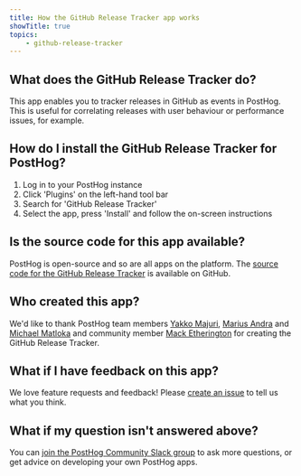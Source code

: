 ```yaml
---
title: How the GitHub Release Tracker app works
showTitle: true
topics:
    - github-release-tracker
---
```


## What does the GitHub Release Tracker do?

This app enables you to tracker releases in GitHub as events in PostHog. This is useful for correlating releases with user behaviour or performance issues, for example. 

## How do I install the GitHub Release Tracker for PostHog?

1. Log in to your PostHog instance
2. Click 'Plugins' on the left-hand tool bar
3. Search for 'GitHub Release Tracker' 
4. Select the app, press 'Install' and follow the on-screen instructions

## Is the source code for this app available?

PostHog is open-source and so are all apps on the platform. The [source code for the GitHub Release Tracker](https://github.com/PostHog/currency-normalization-plugin) is available on GitHub. 

## Who created this app?

We'd like to thank PostHog team members [Yakko Majuri](https://github.com/yakkomajuri), [Marius Andra](https://github.com/mariusandra) and [Michael Matloka](https://github.com/Twixes) and community member [Mack Etherington](https://github.com/mether) for creating the GitHub Release Tracker. 

## What if I have feedback on this app?

We love feature requests and feedback! Please [create an issue](https://github.com/PostHog/posthog/issues/new?assignees=&labels=enhancement%2C+feature&template=feature_request.md) to tell us what you think. 

## What if my question isn't answered above?

You can [join the PostHog Community Slack group](/slack) to ask more questions, or get advice on developing your own PostHog apps.